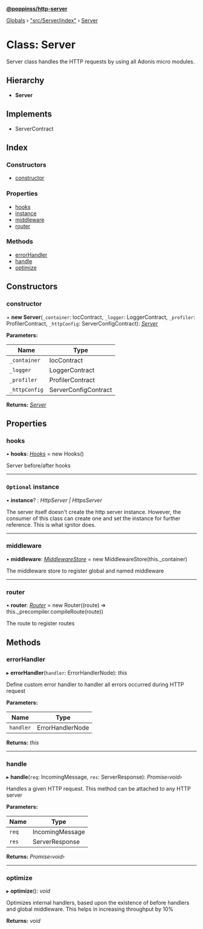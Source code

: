 **[@poppinss/http-server](../README.md)**

[Globals](../README.md) › ["src/Server/index"](../modules/_src_server_index_.md) › [Server](_src_server_index_.server.md)

# Class: Server

Server class handles the HTTP requests by using all Adonis micro modules.

## Hierarchy

* **Server**

## Implements

* ServerContract

## Index

### Constructors

* [constructor](_src_server_index_.server.md#constructor)

### Properties

* [hooks](_src_server_index_.server.md#hooks)
* [instance](_src_server_index_.server.md#optional-instance)
* [middleware](_src_server_index_.server.md#middleware)
* [router](_src_server_index_.server.md#router)

### Methods

* [errorHandler](_src_server_index_.server.md#errorhandler)
* [handle](_src_server_index_.server.md#handle)
* [optimize](_src_server_index_.server.md#optimize)

## Constructors

###  constructor

\+ **new Server**(`_container`: IocContract, `_logger`: LoggerContract, `_profiler`: ProfilerContract, `_httpConfig`: ServerConfigContract): *[Server](_src_server_index_.server.md)*

**Parameters:**

Name | Type |
------ | ------ |
`_container` | IocContract |
`_logger` | LoggerContract |
`_profiler` | ProfilerContract |
`_httpConfig` | ServerConfigContract |

**Returns:** *[Server](_src_server_index_.server.md)*

## Properties

###  hooks

• **hooks**: *[Hooks](_src_server_hooks_index_.hooks.md)* =  new Hooks()

Server before/after hooks

___

### `Optional` instance

• **instance**? : *HttpServer | HttpsServer*

The server itself doesn't create the http server instance. However, the consumer
of this class can create one and set the instance for further reference. This
is what ignitor does.

___

###  middleware

• **middleware**: *[MiddlewareStore](_src_middlewarestore_index_.middlewarestore.md)* =  new MiddlewareStore(this._container)

The middleware store to register global and named middleware

___

###  router

• **router**: *[Router](_src_router_index_.router.md)* =  new Router((route) => this._precompiler.compileRoute(route))

The route to register routes

## Methods

###  errorHandler

▸ **errorHandler**(`handler`: ErrorHandlerNode): *this*

Define custom error handler to handler all errors
occurred during HTTP request

**Parameters:**

Name | Type |
------ | ------ |
`handler` | ErrorHandlerNode |

**Returns:** *this*

___

###  handle

▸ **handle**(`req`: IncomingMessage, `res`: ServerResponse): *Promise‹void›*

Handles a given HTTP request. This method can be attached to any HTTP
server

**Parameters:**

Name | Type |
------ | ------ |
`req` | IncomingMessage |
`res` | ServerResponse |

**Returns:** *Promise‹void›*

___

###  optimize

▸ **optimize**(): *void*

Optimizes internal handlers, based upon the existence of
before handlers and global middleware. This helps in
increasing throughput by 10%

**Returns:** *void*
